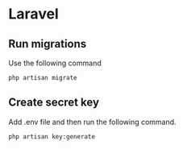 # Laravel

## Run migrations

Use the following command

```
php artisan migrate
```

## Create secret key

Add .env file and then run the following command.

```
php artisan key:generate
```
